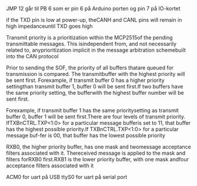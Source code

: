 JMP 12 går til PB 6 som er pin 6 på Arduino porten og pin 7 på IO-kortet

if the TXD pin is low at power-up, theCANH and CANL pins will remain in high impedanceuntil TXD goes high

Transmit priority is a prioritization within the MCP2515of the pending transmittable messages. This isindependent from, and not necessarily related to, anyprioritization implicit in the message arbitration schemebuilt into the CAN protocol

Prior to sending the SOF, the priority of all buffers thatare queued for transmission is compared. The transmitbuffer with the highest priority will be sent first. Forexample, if transmit buffer 0 has a higher priority settingthan transmit buffer 1, buffer 0 will be sent first.If two buffers have the same priority setting, the bufferwith the highest buffer number will be sent first. 

Forexample, if transmit buffer 1 has the same prioritysetting as transmit buffer 0, buffer 1 will be sent first.There are four levels of transmit priority. IfTXBnCTRL.TXP<1:0> for a particular message bufferis set to 11, that buffer has the highest possible priority.If TXBnCTRL.TXP<1:0> for a particular message buf-fer is 00, that buffer has the lowest possible priority

RXB0, the higher priority buffer, has one mask and twomessage acceptance filters associated with it. Thereceived message is applied to the mask and filters forRXB0 first.RXB1 is the lower priority buffer, with one mask andfour acceptance filters associated with it

ACM0 for uart på USB
ttyS0 for uart på serial port